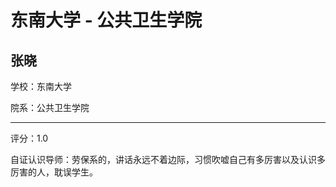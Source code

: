 # 东南大学 - 公共卫生学院

## 张晓

学校：东南大学

院系：公共卫生学院

* * *

评分：1.0

自证认识导师：劳保系的，讲话永远不着边际，习惯吹嘘自己有多厉害以及认识多厉害的人，耽误学生。